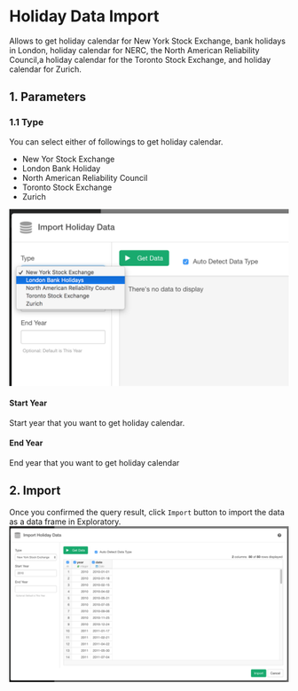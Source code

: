 # Holiday Data Import

Allows to get holiday calendar for New York Stock Exchange, bank holidays in London,  holiday calendar for NERC, the North American Reliability Council,a holiday calendar for the Toronto Stock Exchange, and  holiday calendar for Zurich.


## 1. Parameters

### 1.1 Type


You can select either of followings to get holiday calendar.

- New Yor Stock Exchange
- London Bank Holiday
- North American Reliability Council
- Toronto Stock Exchange
- Zurich

![](images/holiday-type.png)

#### Start Year

Start year that you want to get holiday calendar.

#### End Year

End year that you want to get holiday calendar

## 2. Import

Once you confirmed the query result, click `Import` button to import the data as a data frame in Exploratory.
![](images/holiday_import.png)






